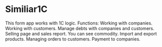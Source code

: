 # Similiar1C
This form app works with 1C logic.
Functions:
Working with companies.
Working with customers.
Manage debts with companies and customers.
Selling page and sales report.
You can see commodity.
Import and export products.
Managing orders to customers.
Payment to companies.

